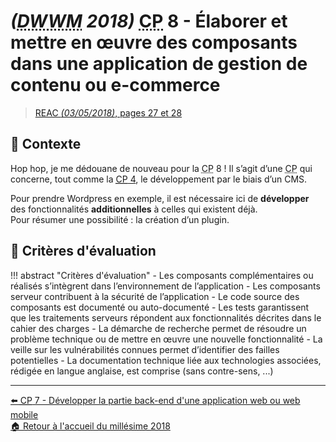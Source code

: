 # _(<abbr title="Développeur Web et Web Mobile">DWWM</abbr> 2018)_ <abbr title="Compétence Professionnelle">CP</abbr> 8 - Élaborer et mettre en œuvre des composants dans une application de gestion de contenu ou e-commerce
> [REAC _(03/05/2018)_, pages 27 et 28](https://www.banque.di.afpa.fr/EspaceEmployeursCandidatsActeurs/EGPResultat.aspx?ct=01280m03&type=t)

## 🚀 Contexte

Hop hop, je me dédouane de nouveau pour la <abbr title="Compétence Professionnelle">CP</abbr> 8 ! Il s’agit d’une <abbr title="Compétence Professionnelle">CP</abbr> qui concerne, tout comme la [<abbr title="Compétence Professionnelle">CP</abbr> 4](cp-4-realiser-une-interface-utilisateur-avec-une-solution-de-gestion-de-contenu-ou-e-commerce.md), le développement par le biais d’un CMS.

Pour prendre Wordpress en exemple, il est nécessaire ici de **développer** des fonctionnalités **additionnelles** à celles qui existent déjà.  
Pour résumer une possibilité : la création d’un plugin.


## 📝 Critères d'évaluation
!!! abstract "Critères d'évaluation"
    - Les composants complémentaires ou réalisés s’intègrent dans l’environnement de l’application
    - Les composants serveur contribuent à la sécurité de l’application
    - Le code source des composants est documenté ou auto-documenté
    - Les tests garantissent que les traitements serveurs répondent aux fonctionnalités décrites dans le cahier des charges
    - La démarche de recherche permet de résoudre un problème technique ou de mettre en œuvre une nouvelle fonctionnalité
    - La veille sur les vulnérabilités connues permet d’identifier des failles potentielles
    - La documentation technique liée aux technologies associées, rédigée en langue anglaise, est comprise (sans contre-sens, ...)

---

[⬅️ <abbr title="Compétence Professionnelle">CP</abbr> 7 - Développer la partie back-end d'une application web ou web mobile](cp-7-developper-la-partie-back-end-d-une-application-web-ou-web-mobile.md)  
[🏠 Retour à l'accueil du millésime 2018](index.md)